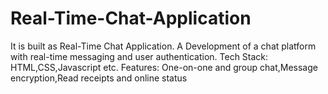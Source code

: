 # Real-Time-Chat-Application
It is built as Real-Time Chat Application. A Development of a chat platform with real-time messaging and user authentication.  Tech Stack: HTML,CSS,Javascript etc. Features: One-on-one and group chat,Message encryption,Read receipts and online status
